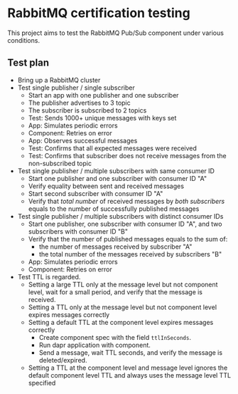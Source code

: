# RabbitMQ certification testing

This project aims to test the RabbitMQ Pub/Sub component under various conditions.

## Test plan

* Bring up a RabbitMQ cluster
* Test single publisher / single subscriber
    * Start an app with one publisher and one subscriber
    * The publisher advertises to 3 topic
    * The subscriber is subscribed to 2 topics
    * Test: Sends 1000+ unique messages with keys set
    * App: Simulates periodic errors
    * Component: Retries on error
    * App: Observes successful messages
    * Test: Confirms that all expected messages were received
    * Test: Confirms that subscriber does not receive messages from the non-subscribed topic
* Test single publisher / multiple subscribers with same consumer ID
    * Start one publisher and one subscriber with consumer ID "A"
    * Verify equality between sent and received messages
    * Start second subscriber with consumer ID "A"
    * Verify that *total number* of received messages by *both subscribers* equals to the number of successfully published messages
* Test single publisher / multiple subscribers with distinct consumer IDs
    * Start one publisher, one subscriber with consumer ID "A", and two subscribers with consumer ID "B"
    * Verify that the number of published messages equals to the sum of:
        * the number of messages received by subscriber "A"
        * the total number of the messages received by subscribers "B"
    * App: Simulates periodic errors
    * Component: Retries on error
* Test TTL is regarded.
  * Setting a large TTL only at the message level but not component level, wait for a small period, and verify that the message is received.
  * Setting a TTL only at the message level but not component level expires messages correctly
  * Setting a default TTL at the component level expires messages correctly
    * Create component spec with the field `ttlInSeconds`.
    * Run dapr application with component.
    * Send a message, wait TTL seconds, and verify the message is deleted/expired.
  * Setting a TTL at the component level and message level ignores the default component level TTL and always uses the message level TTL specified

